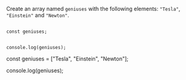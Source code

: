 Create an array named `geniuses`
with the following elements:
`"Tesla"`, `"Einstein"` and `"Newton"`.

<codeblock language="javascript" type="exercise" testMode="fixedInput">
<code>
const geniuses;

console.log(geniuses);
</code>

<solution>
const geniuses = ["Tesla", "Einstein", "Newton"];

console.log(geniuses);
</solution>
</codeblock>